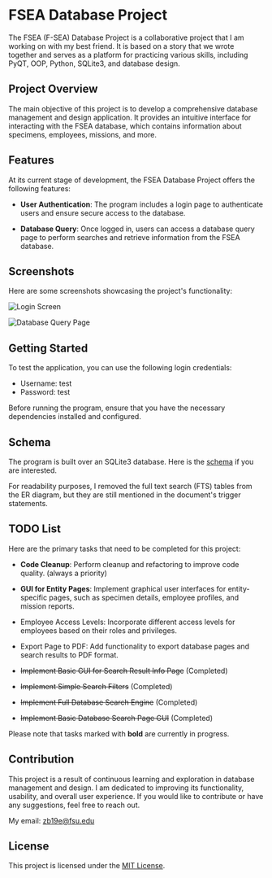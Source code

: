 # FSEA Database Project

The FSEA (F-SEA) Database Project is a collaborative project that I am working on with my best friend. It is based on a story that we wrote together and serves as a platform for practicing various skills, including PyQT, OOP, Python, SQLite3, and database design.

## Project Overview

The main objective of this project is to develop a comprehensive database management and design application. It provides an intuitive interface for interacting with the FSEA database, which contains information about specimens, employees, missions, and more.

## Features

At its current stage of development, the FSEA Database Project offers the following features:

- **User Authentication**: The program includes a login page to authenticate users and ensure secure access to the database.

- **Database Query**: Once logged in, users can access a database query page to perform searches and retrieve information from the FSEA database.

## Screenshots

Here are some screenshots showcasing the project's functionality:

![Login Screen](https://user-images.githubusercontent.com/60724207/194465001-7d667144-dffc-4b6a-8c1a-77b882d14c37.png)

![Database Query Page](https://github.com/Centari2013/FSEA/assets/60724207/54090a7c-ca5b-4a88-bab7-8bec3237d603)

## Getting Started

To test the application, you can use the following login credentials:

- Username: test
- Password: test

Before running the program, ensure that you have the necessary dependencies installed and configured.

## Schema

The program is built over an SQLite3 database. Here is the [schema](https://github.com/Centari2013/FSEA/blob/969662d02a4c4a4565d3ba582ec3530f67a8afab/FSEA_DB_Schema.pdf) if you are interested.

For readability purposes, I removed the full text search (FTS) tables from the ER diagram, but they are still mentioned in the document's trigger statements.

## TODO List

Here are the primary tasks that need to be completed for this project:

- **Code Cleanup**: Perform cleanup and refactoring to improve code quality. (always a priority)

- **GUI for Entity Pages**: Implement graphical user interfaces for entity-specific pages, such as specimen details, employee profiles, and mission reports.

- Employee Access Levels: Incorporate different access levels for employees based on their roles and privileges.

- Export Page to PDF: Add functionality to export database pages and search results to PDF format.

- ~~Implement Basic GUI for Search Result Info Page~~ (Completed)

- ~~Implement Simple Search Filters~~ (Completed)

- ~~Implement Full Database Search Engine~~ (Completed)

- ~~Implement Basic Database Search Page GUI~~ (Completed)

Please note that tasks marked with **bold** are currently in progress.

## Contribution

This project is a result of continuous learning and exploration in database management and design. I am dedicated to improving its functionality, usability, and overall user experience. If you would like to contribute or have any suggestions, feel free to reach out.

My email: [zb19e@fsu.edu](mailto:zb19e@fsu.edu)

## License

This project is licensed under the [MIT License](LICENSE).


